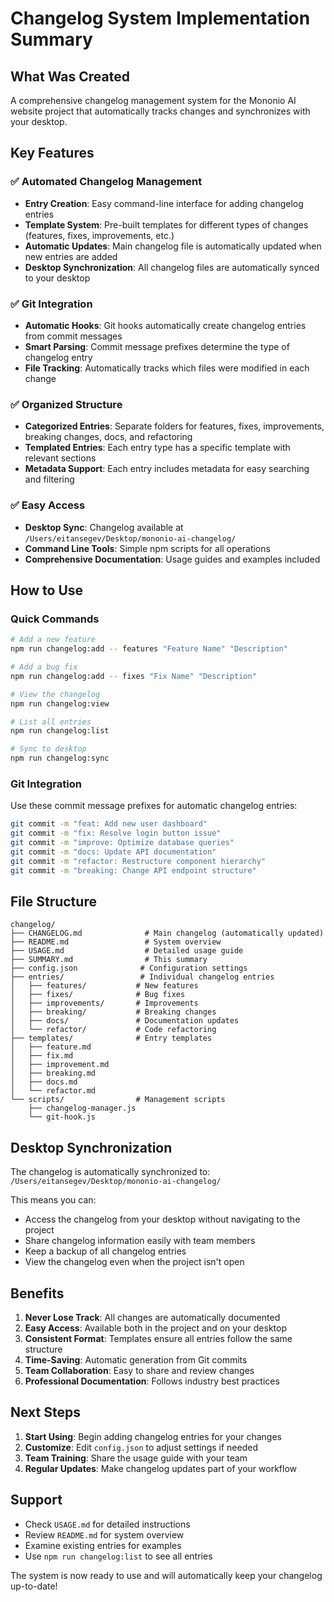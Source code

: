 # Changelog System Implementation Summary

## What Was Created

A comprehensive changelog management system for the Mononio AI website project that automatically tracks changes and synchronizes with your desktop.

## Key Features

### ✅ **Automated Changelog Management**
- **Entry Creation**: Easy command-line interface for adding changelog entries
- **Template System**: Pre-built templates for different types of changes (features, fixes, improvements, etc.)
- **Automatic Updates**: Main changelog file is automatically updated when new entries are added
- **Desktop Synchronization**: All changelog files are automatically synced to your desktop

### ✅ **Git Integration**
- **Automatic Hooks**: Git hooks automatically create changelog entries from commit messages
- **Smart Parsing**: Commit message prefixes determine the type of changelog entry
- **File Tracking**: Automatically tracks which files were modified in each change

### ✅ **Organized Structure**
- **Categorized Entries**: Separate folders for features, fixes, improvements, breaking changes, docs, and refactoring
- **Templated Entries**: Each entry type has a specific template with relevant sections
- **Metadata Support**: Each entry includes metadata for easy searching and filtering

### ✅ **Easy Access**
- **Desktop Sync**: Changelog available at `/Users/eitansegev/Desktop/mononio-ai-changelog/`
- **Command Line Tools**: Simple npm scripts for all operations
- **Comprehensive Documentation**: Usage guides and examples included

## How to Use

### Quick Commands

```bash
# Add a new feature
npm run changelog:add -- features "Feature Name" "Description"

# Add a bug fix
npm run changelog:add -- fixes "Fix Name" "Description"

# View the changelog
npm run changelog:view

# List all entries
npm run changelog:list

# Sync to desktop
npm run changelog:sync
```

### Git Integration

Use these commit message prefixes for automatic changelog entries:

```bash
git commit -m "feat: Add new user dashboard"
git commit -m "fix: Resolve login button issue"
git commit -m "improve: Optimize database queries"
git commit -m "docs: Update API documentation"
git commit -m "refactor: Restructure component hierarchy"
git commit -m "breaking: Change API endpoint structure"
```

## File Structure

```
changelog/
├── CHANGELOG.md              # Main changelog (automatically updated)
├── README.md                 # System overview
├── USAGE.md                  # Detailed usage guide
├── SUMMARY.md                # This summary
├── config.json              # Configuration settings
├── entries/                 # Individual changelog entries
│   ├── features/           # New features
│   ├── fixes/              # Bug fixes
│   ├── improvements/       # Improvements
│   ├── breaking/           # Breaking changes
│   ├── docs/               # Documentation updates
│   └── refactor/           # Code refactoring
├── templates/              # Entry templates
│   ├── feature.md
│   ├── fix.md
│   ├── improvement.md
│   ├── breaking.md
│   ├── docs.md
│   └── refactor.md
└── scripts/                # Management scripts
    ├── changelog-manager.js
    └── git-hook.js
```

## Desktop Synchronization

The changelog is automatically synchronized to: `/Users/eitansegev/Desktop/mononio-ai-changelog/`

This means you can:
- Access the changelog from your desktop without navigating to the project
- Share changelog information easily with team members
- Keep a backup of all changelog entries
- View the changelog even when the project isn't open

## Benefits

1. **Never Lose Track**: All changes are automatically documented
2. **Easy Access**: Available both in the project and on your desktop
3. **Consistent Format**: Templates ensure all entries follow the same structure
4. **Time-Saving**: Automatic generation from Git commits
5. **Team Collaboration**: Easy to share and review changes
6. **Professional Documentation**: Follows industry best practices

## Next Steps

1. **Start Using**: Begin adding changelog entries for your changes
2. **Customize**: Edit `config.json` to adjust settings if needed
3. **Team Training**: Share the usage guide with your team
4. **Regular Updates**: Make changelog updates part of your workflow

## Support

- Check `USAGE.md` for detailed instructions
- Review `README.md` for system overview
- Examine existing entries for examples
- Use `npm run changelog:list` to see all entries

The system is now ready to use and will automatically keep your changelog up-to-date! 